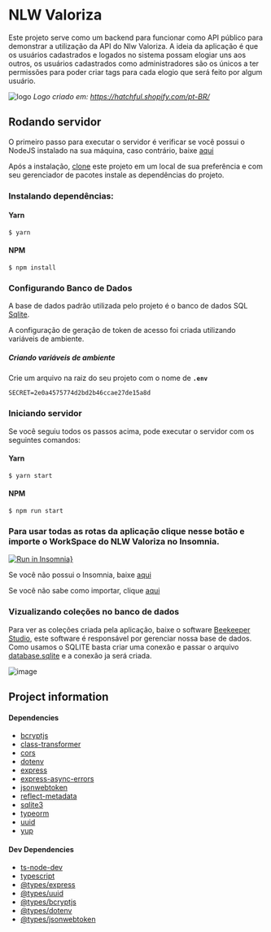 # NLW Valoriza
Este projeto serve como um backend para funcionar como API público para demonstrar a utilização da API do Nlw Valoriza. A ideia da aplicação é que os usuários 
cadastrados e logados no sistema possam elogiar uns aos outros, os usuários cadastrados como administradores são os únicos a ter permissões para poder criar tags para cada elogio que será feito por algum usuário.

![logo](https://user-images.githubusercontent.com/56320849/123468272-e90bb980-d5c7-11eb-9cd3-c15fb7988e1a.png)
<em>Logo criado em: https://hatchful.shopify.com/pt-BR/</em>

## Rodando servidor
O primeiro passo para executar o servidor é verificar se você possui o NodeJS instalado na sua máquina, caso contrário, baixe <a href="https://nodejs.org/en/download/">aqui</a>

Após a instalação, <a href="https://github.com/barretot/NLW-Valoriza">clone</a> este projeto em um local de sua preferência e com seu gerenciador de pacotes instale as dependências do projeto.

### Instalando dependências:

#### Yarn
```
$ yarn 
```

#### NPM

```
$ npm install
```

### Configurando Banco de Dados
A base de dados padrão utilizada pelo projeto é o banco de dados SQL <a href="sqlite.org/index.html">Sqlite</a>.

A configuração de geração de token de acesso foi criada utilizando variáveis de ambiente.

##### Criando variáveis de ambiente
Crie um arquivo na raiz do seu projeto com o nome de **`.env`** 
```
SECRET=2e0a4575774d2bd2b46ccae27de15a8d
```
### Iniciando servidor
Se você seguiu todos os passos acima, pode executar o servidor com os seguintes comandos:
#### Yarn
```
$ yarn start
```

#### NPM

```
$ npm run start
```

### Para usar todas as rotas da aplicação clique nesse botão e importe o WorkSpace do NLW Valoriza no Insomnia.

[![Run in Insomnia}](https://insomnia.rest/images/run.svg)](https://insomnia.rest/run/?label=NLW%20Valoriza%20API&uri=https%3A%2F%2Fgist.githubusercontent.com%2Fbarretot%2F58e637f0e4e18ec5bb992b11a8c5c56c%2Fraw%2F9aa4c564d670f457d7b08390a0d323bd2b52c4e8%2Fgistfile1.txt)

Se você não possui o Insomnia, baixe <a href="https://insomnia.rest/download">aqui</a>

Se você não sabe como importar, clique <a href="https://support.insomnia.rest/article/172-importing-and-exporting-data">aqui</a>



### Vizualizando coleções no banco de dados
Para ver as coleções criada pela aplicação, baixe o software <a href="https://www.beekeeperstudio.io/">Beekeeper Studio</a>, este software é responsável por gerenciar nossa base de dados. Como usamos o SQLITE basta criar uma conexão e passar o arquivo <a href="https://github.com/barretot/NLW-Valoriza/tree/master/src/database">database.sqlite</a> e a conexão ja será criada.

![image](https://user-images.githubusercontent.com/56320849/123468967-d80f7800-d5c8-11eb-9b24-c8332f8a8d4c.png)

## Project information

#### Dependencies

* <a href="https://www.npmjs.com/package/bcryptjs">bcryptjs</a>
* <a href="https://www.npmjs.com/package/class-transformer">class-transformer</a>
* <a href="https://www.npmjs.com/package/cors">cors</a>
* <a href="https://www.npmjs.com/package/dotenv">dotenv</a>
* <a href="https://www.npmjs.com/package/express">express</a>
* <a href="https://www.npmjs.com/package/express-async-errors">express-async-errors</a>
* <a href="https://www.npmjs.com/package/jsonwebtoken">jsonwebtoken</a>
* <a href="https://www.npmjs.com/package/reflect-metadata">reflect-metadata</a>
* <a href="https://www.npmjs.com/package/sqlite3">sqlite3</a>
* <a href="https://www.npmjs.com/package/typeorm">typeorm</a>
* <a href="https://www.npmjs.com/package/uuid">uuid</a>
* <a href="https://www.npmjs.com/package/yup">yup</a>


#### Dev Dependencies
* <a href="https://www.npmjs.com/package/ts-node-dev">ts-node-dev</a>
* <a href="https://www.npmjs.com/package/typescript">typescript</a>
* <a href="https://www.npmjs.com/package/@types/express">@types/express</a>
* <a href="https://www.npmjs.com/package/@types/uuid">@types/uuid</a>
* <a href="https://www.npmjs.com/package/@types/bcryptjs">@types/bcryptjs</a>
* <a href="https://www.npmjs.com/package/@types/dotenv">@types/dotenv</a>
* <a href="https://www.npmjs.com/package/@types/jsonwebtoken">@types/jsonwebtoken</a>







